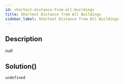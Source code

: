 ```yaml
---
id: shortest-distance-from-all-buildings
title: Shortest Distance from All Buildings
sidebar_label: Shortest Distance from All Buildings
---
```

## Description
<div class="description">
null
</div>

## Solution()
```
undefined
```